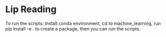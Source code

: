 # Lip Reading

To run the scripts: 
Install conda environment, cd to machine_learning, run pip install -e . to create a package, then you can run the scripts.
